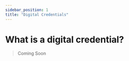 ```yaml
---
sidebar_position: 1
title: "Digital Credentials"
---
```


# What is a digital credential?

> Coming Soon
